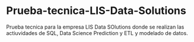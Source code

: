 # Prueba-tecnica-LIS-Data-Solutions

Prueba tecnica para la empresa LIS Data SOlutions donde se realizan las actiuvidades de SQL, Data Science Prediction y ETL y modelado de datos.
